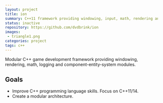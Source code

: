 ```yaml
---
layout: project
title: ion
summary: C++11 framework providing windowing, input, math, rendering and a component enitiy systems.
status: inactive
repository: https://github.com/dvdbrink/ion
images:
 - triangle1.png
categories: project
tags: c++
---
```


Modular C++ game development framework providing windowing, rendering, math, logging and component-entity-system modules.

## Goals
* Improve C++ programming language skills. Focus on C++11/14.
* Create a modular architecture.
